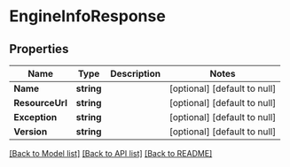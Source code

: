 # EngineInfoResponse

## Properties
Name | Type | Description | Notes
------------ | ------------- | ------------- | -------------
**Name** | **string** |  | [optional] [default to null]
**ResourceUrl** | **string** |  | [optional] [default to null]
**Exception** | **string** |  | [optional] [default to null]
**Version** | **string** |  | [optional] [default to null]

[[Back to Model list]](../README.md#documentation-for-models) [[Back to API list]](../README.md#documentation-for-api-endpoints) [[Back to README]](../README.md)


